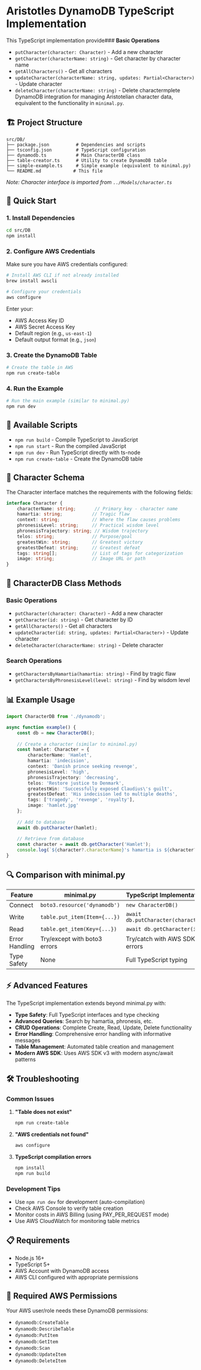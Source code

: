# Aristotles DynamoDB TypeScript Implementation

This TypeScript implementation provide### **Basic Operations**
- `putCharacter(character: Character)` - Add a new character
- `getCharacter(characterName: string)` - Get character by character name
- `getAllCharacters()` - Get all characters
- `updateCharacter(characterName: string, updates: Partial<Character>)` - Update character
- `deleteCharacter(characterName: string)` - Delete charactermplete DynamoDB integration for managing Aristotelian character data, equivalent to the functionality in `minimal.py`.

## 🏗️ Project Structure

```
src/DB/
├── package.json          # Dependencies and scripts
├── tsconfig.json         # TypeScript configuration
├── dynamodb.ts           # Main CharacterDB class
├── table-creator.ts      # Utility to create DynamoDB table
├── simple-example.ts     # Simple example (equivalent to minimal.py)
└── README.md            # This file
```

*Note: Character interface is imported from `../Models/character.ts`*

## 🚀 Quick Start

### 1. Install Dependencies

```bash
cd src/DB
npm install
```

### 2. Configure AWS Credentials

Make sure you have AWS credentials configured:

```bash
# Install AWS CLI if not already installed
brew install awscli

# Configure your credentials
aws configure
```

Enter your:
- AWS Access Key ID
- AWS Secret Access Key
- Default region (e.g., `us-east-1`)
- Default output format (e.g., `json`)

### 3. Create the DynamoDB Table

```bash
# Create the table in AWS
npm run create-table
```

### 4. Run the Example

```bash
# Run the main example (similar to minimal.py)
npm run dev
```

## 📝 Available Scripts

- `npm run build` - Compile TypeScript to JavaScript
- `npm run start` - Run the compiled JavaScript
- `npm run dev` - Run TypeScript directly with ts-node
- `npm run create-table` - Create the DynamoDB table

## 🎯 Character Schema

The Character interface matches the requirements with the following fields:

```typescript
interface Character {
    characterName: string;       // Primary key - character name
    hamartia: string;           // Tragic flaw
    context: string;            // Where the flaw causes problems
    phronesisLevel: string;     // Practical wisdom level
    phronesisTrajectory: string; // Wisdom trajectory
    telos: string;              // Purpose/goal
    greatestWin: string;        // Greatest victory
    greatestDefeat: string;     // Greatest defeat
    tags: string[];             // List of tags for categorization
    image: string;              // Image URL or path
}
```

## 🔧 CharacterDB Class Methods

### Basic Operations
- `putCharacter(character: Character)` - Add a new character
- `getCharacter(id: string)` - Get character by ID
- `getAllCharacters()` - Get all characters
- `updateCharacter(id: string, updates: Partial<Character>)` - Update character
- `deleteCharacter(characterName: string)` - Delete character

### Search Operations
- `getCharactersByHamartia(hamartia: string)` - Find by tragic flaw
- `getCharactersByPhronesisLevel(level: string)` - Find by wisdom level

## 📊 Example Usage

```typescript
import CharacterDB from './dynamodb';

async function example() {
    const db = new CharacterDB();
    
    // Create a character (similar to minimal.py)
    const hamlet: Character = {
        characterName: 'Hamlet',
        hamartia: 'indecision',
        context: 'Danish prince seeking revenge',
        phronesisLevel: 'high',
        phronesisTrajectory: 'decreasing',
        telos: 'Restore justice to Denmark',
        greatestWin: 'Successfully exposed Claudius\'s guilt',
        greatestDefeat: 'His indecision led to multiple deaths',
        tags: ['tragedy', 'revenge', 'royalty'],
        image: 'hamlet.jpg'
    };
    
    // Add to database
    await db.putCharacter(hamlet);
    
    // Retrieve from database
    const character = await db.getCharacter('Hamlet');
    console.log(`${character?.characterName}'s hamartia is ${character?.hamartia}`);
}
```

## 🔍 Comparison with minimal.py

| Feature | minimal.py | TypeScript Implementation |
|---------|------------|---------------------------|
| Connect | `boto3.resource('dynamodb')` | `new CharacterDB()` |
| Write | `table.put_item(Item={...})` | `await db.putCharacter(character)` |
| Read | `table.get_item(Key={...})` | `await db.getCharacter(id)` |
| Error Handling | Try/except with boto3 errors | Try/catch with AWS SDK v3 errors |
| Type Safety | None | Full TypeScript typing |

## ⚡ Advanced Features

The TypeScript implementation extends beyond minimal.py with:

- **Type Safety**: Full TypeScript interfaces and type checking
- **Advanced Queries**: Search by hamartia, phronesis, etc.
- **CRUD Operations**: Complete Create, Read, Update, Delete functionality
- **Error Handling**: Comprehensive error handling with informative messages
- **Table Management**: Automated table creation and management
- **Modern AWS SDK**: Uses AWS SDK v3 with modern async/await patterns

## 🛠️ Troubleshooting

### Common Issues

1. **"Table does not exist"**
   ```bash
   npm run create-table
   ```

2. **"AWS credentials not found"**
   ```bash
   aws configure
   ```

3. **TypeScript compilation errors**
   ```bash
   npm install
   npm run build
   ```

### Development Tips

- Use `npm run dev` for development (auto-compilation)
- Check AWS Console to verify table creation
- Monitor costs in AWS Billing (using PAY_PER_REQUEST mode)
- Use AWS CloudWatch for monitoring table metrics

## 📋 Requirements

- Node.js 16+
- TypeScript 5+
- AWS Account with DynamoDB access
- AWS CLI configured with appropriate permissions

## 🔐 Required AWS Permissions

Your AWS user/role needs these DynamoDB permissions:
- `dynamodb:CreateTable`
- `dynamodb:DescribeTable`
- `dynamodb:PutItem`
- `dynamodb:GetItem`
- `dynamodb:Scan`
- `dynamodb:UpdateItem`
- `dynamodb:DeleteItem`
